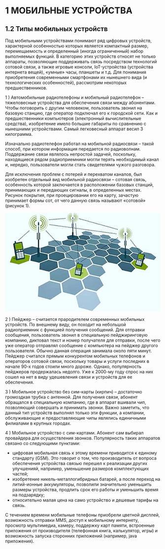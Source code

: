 # 1 МОБИЛЬНЫЕ УСТРОЙСТВА

## 1.2 Типы мобильных устройств

Под мобильными устройствами понимают ряд цифровых устройств, характерной особенностью которых является компактный размер, перемещаемость и определенный (иногда ограниченный) набор выполняемых функций. В категорию этих устройств относят не только аппараты, позволяющие поддерживать связь посредством технологий сотовой связи, а также игровые консоли, IoT-устройства (устройства интернета вещей), «умные» часы, планшеты и т.д.
Для понимания приобретения современными смартфонами их нынешнего вида (и технологических особенностей), рассмотрим некоторых предшественников.

1 ) Автомобильные радиотелефоны и мобильный радиотелефон – тяжеловесные устройства для обеспечения связи между абонентами. Чтобы поговорить с другим человеком, пользователь звонил на базовую станцию, где оператор подключал его к городской сети. Как и предшественники компьютеров (электронный вычислительные средства), изобретение имело большие габариты по сравнению с нынешними устройствами. Самый легковесный аппарат весил 3 килограмма.

Изначально радиотелефон работал на мобильной радиосвязи – такой способ, при котором информация передается по радиоволнам. Поддержание связи являлось непростой задачей, поскольку, находящиеся рядом радиоприемники могли терять необходимый канал и, нередко, пользователи могли стать свидетелями чужого разговора.

Для исключения проблем с потерей и перехватом каналов, был изобретен отдельный вид мобильной радиосвязи – сотовая связь, особенность которой заключается в расположении базовых станций, принимающих и передающих сигналы, в определенных местах. Рисунок покрытия, при проецировании его на карту, зачастую принимает формы сот, от чего данную связь называют «сотовой» (рисунок 1).

![Упрощенное представление работы сотовой связи](P1_C1-2_pic1.jpg)

2 ) Пейджер – считается прародителем современных мобильных устройств. По внешнему виду, он походит на небольшой радиоприемник с функцией получения сообщений. Для отправки сообщения, пользователь звонил в специальную пейджиринговую компанию, диктовал текст и номер получателя для отправки, после чего уже оператор отправлял сообщение с компьютера на пейджер другого пользователя. Обычно данная операция занимала около пяти минут. Пейджер считался прямым конкурентом мобильных телефонов и операторов сотовой связи, поскольку товары и услуги последних в начале 90-х годов стоили много дороже. Однако, популярность пейджеров продержалась недолго. Уже к 2000-му году спрос на них сошел на нет в виду удешевления связи и устройств для ее обеспечения.

3 ) Мобильное устройство без сим-карты (кирпич) – достаточно громоздкая трубка с антенной. Для получения связи, абонент обращался в специальную компанию, где в аппарат вшивали чип, позволяющий совершать и принимать звонки. Важно заметить, что данный тип устройств выполнял только эти функции, а компании, обслуживающие и предоставляющие чипы являлись единичными филиалами в крупных городах. 

4 ) Мобильное устройство с сим-картами. Абонент сам выбирал провайдера для осуществления звонков. Популярность таких аппаратов связано со следующими пунктами:
 -	цифровая мобильная связь к этому времени приводится к единому стандарту (GSM). Это говорит о том, что производитель от вопроса обеспечения устройства связью перешел к реализации других улучшенияй, например, уменьшение размеров комплектующих частей;
 -	изобретение никель-металлогибридных батарей, а после переход на литий-ионные аккумуляторы, позволили значительно уменьшить размеры устройства, продлить срок его работы и уменьшить время на подзарядку;
 -	относительно малая цена на само устройство и дешевые тарифы на связь.

С течением времени мобильные телефоны приобрели цветной дисплей, возможность отправки ММS, доступ к мобильному интернету, просмотр мультимедиа, камеру, поддержку карт памяти, встроенные приложения от производителя (телефонная книга, калькулятор, игры) и возможность запуска сторонних приложений (например, java приложения).


